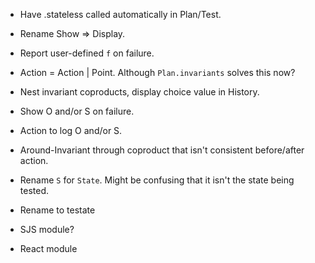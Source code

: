* Have .stateless called automatically in Plan/Test.
* Rename Show ⇒ Display.
* Report user-defined `f` on failure.
* Action = Action | Point. Although `Plan.invariants` solves this now?
* Nest invariant coproducts, display choice value in History.
* Show O and/or S on failure.
* Action to log O and/or S.
* Around-Invariant through coproduct that isn't consistent before/after action.
* Rename `S` for `State`. Might be confusing that it isn't the state being tested.
* Rename to testate

* SJS module?
* React module
